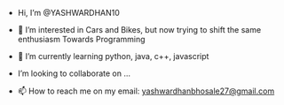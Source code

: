 - Hi, I’m @YASHWARDHAN10
- 👀 I’m interested in Cars and Bikes, 
but now trying to shift the same enthusiasm
Towards Programming

- 🌱 I’m currently learning python, java, c++, javascript
- I’m looking to collaborate on ...
- 📫 How to reach me on my
 email: yashwardhanbhosale27@gmail.com

<!---
YASHWARDHAN10/YASHWARDHAN10 is a ✨ special ✨ repository because its `README.md` (this file) appears on your GitHub profile.
You can click the Preview link to take a look at your changes.
--->
